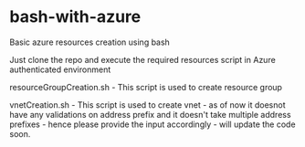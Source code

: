 # bash-with-azure
Basic azure resources creation using bash

Just clone the repo and execute the required resources script in Azure authenticated environment

resourceGroupCreation.sh - This script is used to create resource group

vnetCreation.sh - This script is used to create vnet - as of now it doesnot have any validations on address prefix and it doesn't take multiple address prefixes - hence please provide the input accordingly - will update the code soon.
